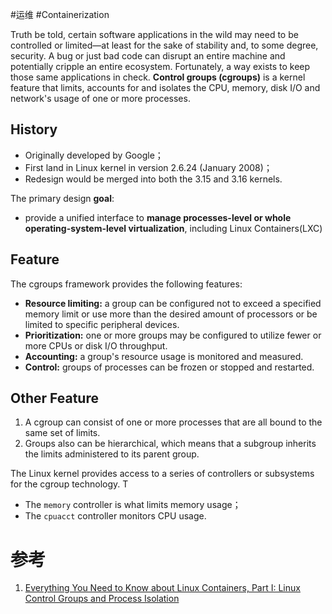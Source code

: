 #运维 #Containerization 

Truth be told, certain software applications in the wild may need to be controlled or limited—at least for the sake of stability and, to some degree, security. A bug or just bad code can disrupt an entire machine and potentially cripple an entire ecosystem. 
Fortunately, a way exists to keep those same applications in check. **Control groups (cgroups)** is a kernel feature that limits, accounts for and isolates the CPU, memory, disk I/O and network's usage of one or more processes.

## History
- Originally developed by Google；
- First land in Linux kernel in version 2.6.24 (January 2008)；
- Redesign would be merged into both the 3.15 and 3.16 kernels.

The primary design **goal**:
- provide a unified interface to **manage processes-level or whole operating-system-level virtualization**, including Linux Containers(LXC)

## Feature
The cgroups framework provides the following features:
-   **Resource limiting:** a group can be configured not to exceed a specified memory limit or use more than the desired amount of processors or be limited to specific peripheral devices.
-   **Prioritization:** one or more groups may be configured to utilize fewer or more CPUs or disk I/O throughput.
-   **Accounting:** a group's resource usage is monitored and measured.
-   **Control:** groups of processes can be frozen or stopped and restarted.

## Other Feature
1. A cgroup can consist of one or more processes that are all bound to the same set of limits. 
2. Groups also can be hierarchical, which means that a subgroup inherits the limits administered to its parent group.

The Linux kernel provides access to a series of controllers or subsystems for the cgroup technology. T
- The `memory` controller is what limits memory usage；
- The `cpuacct` controller monitors CPU usage.





# 参考
1. [Everything You Need to Know about Linux Containers, Part I: Linux Control Groups and Process Isolation](https://www.linuxjournal.com/content/everything-you-need-know-about-linux-containers-part-i-linux-control-groups-and-process)